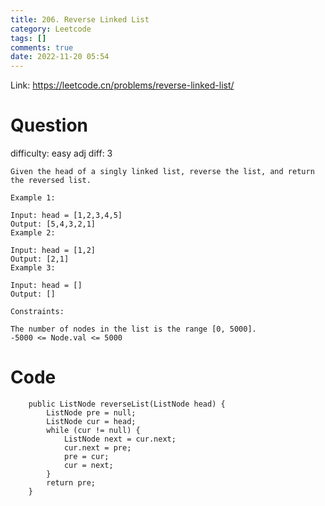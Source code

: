 ```yaml
---
title: 206. Reverse Linked List
category: Leetcode
tags: []
comments: true
date: 2022-11-20 05:54
---
```



Link: https://leetcode.cn/problems/reverse-linked-list/

# Question

difficulty: easy
adj diff: 3

    Given the head of a singly linked list, reverse the list, and return the reversed list.

    Example 1:

    Input: head = [1,2,3,4,5]
    Output: [5,4,3,2,1]
    Example 2:

    Input: head = [1,2]
    Output: [2,1]
    Example 3:

    Input: head = []
    Output: []

    Constraints:

    The number of nodes in the list is the range [0, 5000].
    -5000 <= Node.val <= 5000

# Code

```
    public ListNode reverseList(ListNode head) {
        ListNode pre = null;
        ListNode cur = head;
        while (cur != null) {
            ListNode next = cur.next;
            cur.next = pre;
            pre = cur;
            cur = next;
        }
        return pre;
    }
```
